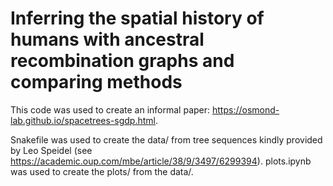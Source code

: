 # Inferring the spatial history of humans with ancestral recombination graphs and comparing methods

This code was used to create an informal paper: https://osmond-lab.github.io/spacetrees-sgdp.html.

Snakefile was used to create the data/ from tree sequences kindly provided by Leo Speidel (see https://academic.oup.com/mbe/article/38/9/3497/6299394). plots.ipynb was used to create the plots/ from the data/.
